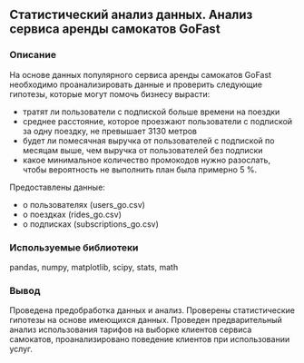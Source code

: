 ##	Статистический анализ данных. Анализ сервиса аренды самокатов GoFast

### Описание
На основе данных популярного сервиса аренды самокатов GoFast необходимо проанализировать данные и проверить следующие гипотезы, которые могут помочь бизнесу вырасти:
- тратят ли пользователи с подпиской больше времени на поездки
- среднее расстояние, которое проезжают пользователи с подпиской за одну поездку, не превышает 3130 метров
- будет ли помесячная выручка от пользователей с подпиской по месяцам выше, чем выручка от пользователей без подписки
- какое минимальное количество промокодов нужно разослать, чтобы вероятность не выполнить план была примерно 5 %.

Предоставлены данные:
- о пользователях (users_go.csv)
- о поездках (rides_go.csv)
- о подписках (subscriptions_go.csv)

### Используемые библиотеки
pandas, numpy, matplotlib, scipy, stats, math

### Вывод

Проведена предобработка данных и анализ. Проверены статистические гипотезы на основе имеющихся данных. Проведен предварительный анализ использования тарифов на выборке клиентов сервиса самокатов, проанализировано поведение клиентов при использовании услуг. 
